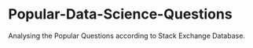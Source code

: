 # Popular-Data-Science-Questions
Analysing the Popular Questions according to Stack Exchange Database.
